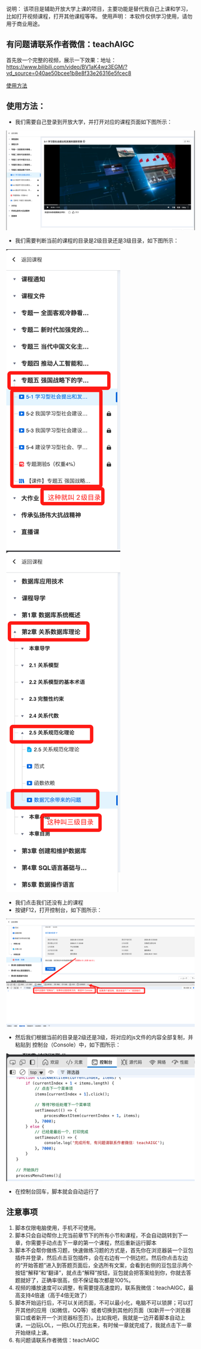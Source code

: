 说明： 该项目是辅助开放大学上课的项目，主要功能是替代我自己上课和学习，比如打开视频课程，打开其他课程等等。
使用声明： 本软件仅供学习使用，请勿用于商业用途。

## 有问题请联系作者微信：teachAIGC

首先放一个完整的视频，展示一下效果：地址：https://www.bilibili.com/video/BV1aK4wz3EGM/?vd_source=040ae50bcee1b8e8f33e26316e5fcec8

[使用方法](https://www.bilibili.com/video/BV1aK4wz3EGM/?vd_source=040ae50bcee1b8e8f33e26316e5fcec8)

## 使用方法：
- 我们需要自己登录到开放大学，并打开对应的课程页面如下图所示：

![课程页面](./1.png)

- 我们需要判断当前的课程的目录是2级目录还是3级目录，如下图所示：

![目录](./2.png)
![目录](./3.png)

- 我们点击我们还没有上的课程
- 按键F12，打开控制台，如下图所示：

![控制台](./4.png)

- 然后我们根据当前的目录是2级还是3级，将对应的js文件的内容全部复制，并粘贴到 控制台（Console）中，如下图所示：

![粘贴](./5.png)

- 在控制台回车，脚本就会自动运行了

## 注意事项
1. 脚本仅限电脑使用，手机不可使用。
2. 脚本只会自动帮你上完当前章节下的所有小节和课程，不会自动跳转到下一章，你需要手动点击下一章的第一个课程，然后重新运行脚本
3. 脚本不会帮你做练习题，快速做练习题的方式是，首先你在浏览器装一个豆包插件并登录，然后点击豆包插件，会在右边有一个侧边栏。然后你点击左边的“开始答题”进入到答题页面后，全选所有文案，会看到右侧的豆包显示两个按钮“解释”和“翻译”，就点击“解释”按钮，豆包就会把答案给到你，你就去答题就好了，正确率很高，但不保证每次都是100%。
4. 视频的播放速度可以调整，有需要提高速度的，联系我微信：teachAIGC，最高支持4倍速（高于4倍无效了）
5. 脚本开始运行后，不可以关闭页面，不可以最小化，电脑不可以锁屏；可以打开其他的应用（如微信，QQ等）或者切换到其他的页面（如新开一个浏览器窗口或者新开一个浏览器标签页）。比如我吧，我就是一边开着脚本自动上课，一边玩LOL，一把LOL打完出来，有时候一章就完成了，我就点击下一章开始继续上课。
6. 有问题请联系作者微信：teachAIGC
